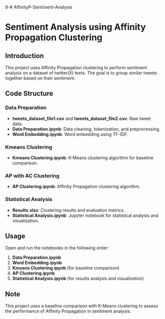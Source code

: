 9-# AffinityP-Sentiment-Analysis

# Sentiment Analysis using Affinity Propagation Clustering

## Introduction
This project uses Affinity Propagation clustering to perform sentiment analysis on a dataset of twitter(X) texts. The goal is to group similar tweets together based on their sentiment.

## Code Structure

### Data Preparation
- **tweets_dataset_file1.csv** and **tweets_dataset_file2.csv**: Raw tweet data.
- **Data Preparation.ipynb**: Data cleaning, tokenization, and preprocessing.
- **Word Embedding.ipynb**: Word embedding using TF-IDF.

### Kmeans Clustering
- **Kmeans Clustering.ipynb**: K-Means clustering algorithm for baseline comparison.

### AP with AC Clustering
- **AP Clustering.ipynb**: Affinity Propagation clustering algorithm.

### Statistical Analysis
- **Results.xlsx**: Clustering results and evaluation metrics.
- **Statistical Analysis.ipynb**: Jupyter notebook for statistical analysis and visualization.

## Usage
Open and run the notebooks in the following order:
1. **Data Preparation.ipynb**
2. **Word Embedding.ipynb**
3. **Kmeans Clustering.ipynb** (for baseline comparison)
4. **AP Clustering.ipynb**
5. **Statistical Analysis.ipynb** (for results analysis and visualization)

## Note
This project uses a baseline comparison with K-Means clustering to assess the performance of Affinity Propagation in sentiment analysis.
